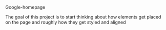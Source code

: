 Google-homepage

The goal of this project is to start thinking about how elements get placed on the page and roughly how they get styled and aligned
